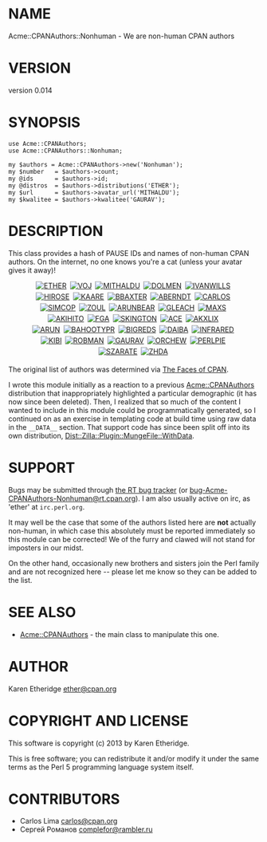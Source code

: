 # NAME

Acme::CPANAuthors::Nonhuman - We are non-human CPAN authors

# VERSION

version 0.014

# SYNOPSIS

    use Acme::CPANAuthors;
    use Acme::CPANAuthors::Nonhuman;

    my $authors = Acme::CPANAuthors->new('Nonhuman');
    my $number   = $authors->count;
    my @ids      = $authors->id;
    my @distros  = $authors->distributions('ETHER');
    my $url      = $authors->avatar_url('MITHALDU');
    my $kwalitee = $authors->kwalitee('GAURAV');

# DESCRIPTION

This class provides a hash of PAUSE IDs and names of non-human CPAN authors.
On the internet, no one knows you're a cat (unless your avatar gives it away)!

<div style="text-align:center;padding:0px !important">
<!-- this data was generated at build time via \_\_DATA\_\_ section and Dist::Zilla::Plugin::MungeFile::WithData 0.004 -->
<a href="http://metacpan.org/author/ETHER"><img style="margin-bottom:5px;margin-right:3px !important" src="http://www.gravatar.com/avatar/bdc5cd06679e732e262f6c1b450a0237?d=http%3A%2F%2Fwww.gravatar.com%2Favatar%2Fbdc5cd06679e732e262f6c1b450a0237" alt="ETHER" title="ETHER (Karen Etheridge), 80 distributions" /></a>
<a href="http://metacpan.org/author/VOJ"><img style="margin-bottom:5px;margin-right:3px !important" src="http://www.gravatar.com/avatar/9827ddb7c8cb132375cf55bf7e624250?d=http%3A%2F%2Fwww.gravatar.com%2Favatar%2Fdcad11c6680a6c59cc31d2bf1b3975e5" alt="VOJ" title="VOJ (Jakob Voß), 50 distributions" /></a>
<a href="http://metacpan.org/author/MITHALDU"><img style="margin-bottom:5px;margin-right:3px !important" src="http://www.gravatar.com/avatar/2e8c9bda08fde339f0dc2110d9ddd5c9?d=http%3A%2F%2Fwww.gravatar.com%2Favatar%2Fd9c28af939032ab0c30fd7be8fdc1040" alt="MITHALDU" title="MITHALDU (Christian Walde), 28 distributions" /></a>
<a href="http://metacpan.org/author/DOLMEN"><img style="margin-bottom:5px;margin-right:3px !important" src="http://www.gravatar.com/avatar/70d9b050bfe39350c234d710fadfcd39?d=http%3A%2F%2Fwww.gravatar.com%2Favatar%2F70d9b050bfe39350c234d710fadfcd39" alt="DOLMEN" title="DOLMEN (Olivier Mengué), 21 distributions" /></a>
<a href="http://metacpan.org/author/IVANWILLS"><img style="margin-bottom:5px;margin-right:3px !important" src="http://www.gravatar.com/avatar/5660261bf7fc03555e8d0f27b09dc6e5?d=http%3A%2F%2Fwww.gravatar.com%2Favatar%2Fc668586858d59a94f3eb761903175f27" alt="IVANWILLS" title="IVANWILLS (Ivan Wills), 17 distributions" /></a>
<br />
<a href="http://metacpan.org/author/HIROSE"><img style="margin-bottom:5px;margin-right:3px !important" src="http://www.gravatar.com/avatar/c1ccb81aa27de309933384652c7b0635?d=http%3A%2F%2Fwww.gravatar.com%2Favatar%2F9fdc92e131d7950e81895ca892b7a384" alt="HIROSE" title="HIROSE (HIROSE Masaaki), 15 distributions" /></a>
<a href="http://metacpan.org/author/KAARE"><img style="margin-bottom:5px;margin-right:3px !important" src="http://www.gravatar.com/avatar/a1bde393aed9fd6987f0116572d052a9?d=http%3A%2F%2Fwww.gravatar.com%2Favatar%2F4981bb322567b621afe038246f4dce1a" alt="KAARE" title="KAARE (Kaare Rasmussen), 10 distributions" /></a>
<a href="http://metacpan.org/author/BBAXTER"><img style="margin-bottom:5px;margin-right:3px !important" src="http://www.gravatar.com/avatar/af7986efb2374332f4babfaaef3b55d4?d=http%3A%2F%2Fwww.gravatar.com%2Favatar%2Faf7986efb2374332f4babfaaef3b55d4" alt="BBAXTER" title="BBAXTER (Brad Baxter), 9 distributions" /></a>
<a href="http://metacpan.org/author/ABERNDT"><img style="margin-bottom:5px;margin-right:3px !important" src="http://www.gravatar.com/avatar/888b4060c4844235ed6897de4946f9dd?d=http%3A%2F%2Fwww.gravatar.com%2Favatar%2F888b4060c4844235ed6897de4946f9dd" alt="ABERNDT" title="ABERNDT (Alan Berndt), 6 distributions" /></a>
<a href="http://metacpan.org/author/CARLOS"><img style="margin-bottom:5px;margin-right:3px !important" src="http://www.gravatar.com/avatar/43d81f6a54ee06bf1190d16f25a2533a?d=http%3A%2F%2Fwww.gravatar.com%2Favatar%2F43d81f6a54ee06bf1190d16f25a2533a" alt="CARLOS" title="CARLOS (Carlos Lima), 6 distributions" /></a>
<br />
<a href="http://metacpan.org/author/SIMCOP"><img style="margin-bottom:5px;margin-right:3px !important" src="http://www.gravatar.com/avatar/064ea1cf6dd27118fdbbc2b23d12266f?d=http%3A%2F%2Fwww.gravatar.com%2Favatar%2F064ea1cf6dd27118fdbbc2b23d12266f" alt="SIMCOP" title="SIMCOP (Ryan Voots), 4 distributions" /></a>
<a href="http://metacpan.org/author/ZOUL"><img style="margin-bottom:5px;margin-right:3px !important" src="http://www.gravatar.com/avatar/6e39b16168a5e2048256079563623bd9?d=http%3A%2F%2Fwww.gravatar.com%2Favatar%2Fa7757c161bac75ed7abd73517d5354b8" alt="ZOUL" title="ZOUL (Tomáš Znamenáček), 4 distributions" /></a>
<a href="http://metacpan.org/author/ARUNBEAR"><img style="margin-bottom:5px;margin-right:3px !important" src="http://www.gravatar.com/avatar/dc46344b5cdbf99fb62291b4eb9c4aef?d=http%3A%2F%2Fwww.gravatar.com%2Favatar%2Fdc46344b5cdbf99fb62291b4eb9c4aef" alt="ARUNBEAR" title="ARUNBEAR (Arun Prasaad), 3 distributions" /></a>
<a href="http://metacpan.org/author/GLEACH"><img style="margin-bottom:5px;margin-right:3px !important" src="http://www.gravatar.com/avatar/e9df76d28529b16f451a40a614bceef4?d=http%3A%2F%2Fwww.gravatar.com%2Favatar%2F05cb19d7843c358211bfdc98be476b68" alt="GLEACH" title="GLEACH (Geoffrey Leach), 3 distributions" /></a>
<a href="http://metacpan.org/author/MAXS"><img style="margin-bottom:5px;margin-right:3px !important" src="http://www.gravatar.com/avatar/19133cd02103a14b43153d280be27eb5?d=http%3A%2F%2Fwww.gravatar.com%2Favatar%2F55768f8a3f6cbfde7396a0a34b590181" alt="MAXS" title="MAXS (Maxime Soulé), 3 distributions" /></a>
<br />
<a href="http://metacpan.org/author/AKIHITO"><img style="margin-bottom:5px;margin-right:3px !important" src="http://www.gravatar.com/avatar/6192f8305c77cb9caa979b14fae75d24?d=http%3A%2F%2Fwww.gravatar.com%2Favatar%2F3a1bdee47e9fdca1cdf3ce4f38651ba2" alt="AKIHITO" title="AKIHITO (Akihito Takeda), 2 distributions" /></a>
<a href="http://metacpan.org/author/FGA"><img style="margin-bottom:5px;margin-right:3px !important" src="http://www.gravatar.com/avatar/926171279c9a7b096d08ab9266ee2cec?d=http%3A%2F%2Fwww.gravatar.com%2Favatar%2Fa1a232556694ed753ac491703b7df184" alt="FGA" title="FGA (Fabrice Gabolde), 2 distributions" /></a>
<a href="http://metacpan.org/author/SKINGTON"><img style="margin-bottom:5px;margin-right:3px !important" src="http://www.gravatar.com/avatar/ee492c9fb1360f4ef1a59e37a6716d37?d=http%3A%2F%2Fwww.gravatar.com%2Favatar%2Ffaf48a00fe1d8c7b282435f54f04c747" alt="SKINGTON" title="SKINGTON (Sam Kington), 2 distributions" /></a>
<a href="http://metacpan.org/author/ACE"><img style="margin-bottom:5px;margin-right:3px !important" src="http://www.gravatar.com/avatar/d5c9552ccbcd66a7c8c6267897d6259a?d=http%3A%2F%2Fwww.gravatar.com%2Favatar%2F93433fe8773dc3ead93f928015e3fb13" alt="ACE" title="ACE (yuichi tsunoda), 1 distribution" /></a>
<a href="http://metacpan.org/author/AKXLIX"><img style="margin-bottom:5px;margin-right:3px !important" src="http://www.gravatar.com/avatar/cfa98d13d05ead9d898af83db46da6a9?d=http%3A%2F%2Fwww.gravatar.com%2Favatar%2F22376afdd53ef1adc944c7168349cd8d" alt="AKXLIX" title="AKXLIX (azuma, kuniyuki), 1 distribution" /></a>
<br />
<a href="http://metacpan.org/author/ARUN"><img style="margin-bottom:5px;margin-right:3px !important" src="http://www.gravatar.com/avatar/58a4c5847a92a575a3d9230f46668623?d=http%3A%2F%2Fwww.gravatar.com%2Favatar%2F8a7e477f0a86af02355043e612baad57" alt="ARUN" title="ARUN (Arun Venkataraman), 1 distribution" /></a>
<a href="http://metacpan.org/author/BAHOOTYPR"><img style="margin-bottom:5px;margin-right:3px !important" src="http://www.gravatar.com/avatar/462c94d33889f90d604d913da9075bf6?d=http%3A%2F%2Fwww.gravatar.com%2Favatar%2F297175ea2bf4953bce22d24a1aacc102" alt="BAHOOTYPR" title="BAHOOTYPR (Bahootyper), 1 distribution" /></a>
<a href="http://metacpan.org/author/BIGREDS"><img style="margin-bottom:5px;margin-right:3px !important" src="http://www.gravatar.com/avatar/0d456579ab7f4822420e87d6159bc9fa?d=http%3A%2F%2Fwww.gravatar.com%2Favatar%2F0d456579ab7f4822420e87d6159bc9fa" alt="BIGREDS" title="BIGREDS (Avi Greenbury), 1 distribution" /></a>
<a href="http://metacpan.org/author/DAIBA"><img style="margin-bottom:5px;margin-right:3px !important" src="http://www.gravatar.com/avatar/f64fa36a1fe3c8e7b52cf6e5a21da302?d=http%3A%2F%2Fwww.gravatar.com%2Favatar%2Ff64fa36a1fe3c8e7b52cf6e5a21da302" alt="DAIBA" title="DAIBA (台場 圭一), 1 distribution" /></a>
<a href="http://metacpan.org/author/INFRARED"><img style="margin-bottom:5px;margin-right:3px !important" src="http://www.gravatar.com/avatar/a6c59d0a6c1f0042e922ffc033710de0?d=http%3A%2F%2Fwww.gravatar.com%2Favatar%2Fa6c59d0a6c1f0042e922ffc033710de0" alt="INFRARED" title="INFRARED (Michael Kroher), 1 distribution" /></a>
<br />
<a href="http://metacpan.org/author/KIBI"><img style="margin-bottom:5px;margin-right:3px !important" src="http://www.gravatar.com/avatar/024161b6e461084f8cf8690b521e6800?d=http%3A%2F%2Fwww.gravatar.com%2Favatar%2F024161b6e461084f8cf8690b521e6800" alt="KIBI" title="KIBI (Cyril Brulebois), 1 distribution" /></a>
<a href="http://metacpan.org/author/ROBMAN"><img style="margin-bottom:5px;margin-right:3px !important" src="http://www.gravatar.com/avatar/5660261bf7fc03555e8d0f27b09dc6e5?d=http%3A%2F%2Fwww.gravatar.com%2Favatar%2F755e4df78c1aee18b172a67659ecc870" alt="ROBMAN" title="ROBMAN (Rob Manson), 1 distribution" /></a>
<a href="http://metacpan.org/author/GAURAV"><img style="margin-bottom:5px;margin-right:3px !important" src="http://www.gravatar.com/avatar/9a3fa34c402691c2f623cba58d01292e?d=http%3A%2F%2Fwww.gravatar.com%2Favatar%2F9a3fa34c402691c2f623cba58d01292e" alt="GAURAV" title="GAURAV (Gaurav Vaidya), 0 distributions" /></a>
<a href="http://metacpan.org/author/ORCHEW"><img style="margin-bottom:5px;margin-right:3px !important" src="http://www.gravatar.com/avatar/5660261bf7fc03555e8d0f27b09dc6e5?d=http%3A%2F%2Fwww.gravatar.com%2Favatar%2F4a66363f9a279ce1a2914752a3b02b17" alt="ORCHEW" title="ORCHEW (Cooper Vertz), 0 distributions" /></a>
<a href="http://metacpan.org/author/PERLPIE"><img style="margin-bottom:5px;margin-right:3px !important" src="http://www.gravatar.com/avatar/cb9aa3bf6f061556cf82b103c62ebbfe?d=http%3A%2F%2Fwww.gravatar.com%2Favatar%2Fcb9aa3bf6f061556cf82b103c62ebbfe" alt="PERLPIE" title="PERLPIE (perlpie), 0 distributions" /></a>
<br />
<a href="http://metacpan.org/author/SZARATE"><img style="margin-bottom:5px;margin-right:3px !important" src="http://www.gravatar.com/avatar/236a2d411a6c0ed05f9cc9e766b3df4e?d=http%3A%2F%2Fwww.gravatar.com%2Favatar%2F236a2d411a6c0ed05f9cc9e766b3df4e" alt="SZARATE" title="SZARATE (Santiago Zarate), 0 distributions" /></a>
<a href="http://metacpan.org/author/ZHDA"><img style="margin-bottom:5px;margin-right:3px !important" src="http://www.gravatar.com/avatar/404694046d02a4714216c13dce0761f4?d=http%3A%2F%2Fwww.gravatar.com%2Favatar%2F404694046d02a4714216c13dce0761f4" alt="ZHDA" title="ZHDA (Denis Zhdanov), 0 distributions" /></a>
<br />

</div>

The original list of authors was determined via
[The Faces of CPAN](http://hexten.net/cpan-faces/).

I wrote this module initially as a reaction to a previous [Acme::CPANAuthors](https://metacpan.org/pod/Acme::CPANAuthors)
distribution that inappropriately highlighted a particular demographic (it has
now since been deleted).  Then, I realized that so much of the content I
wanted to include in this module could be programmatically generated, so I
continued on as an exercise in templating code at build time using raw data in
the `__DATA__` section.  That support code has since been split off into its
own distribution, [Dist::Zilla::Plugin::MungeFile::WithData](https://metacpan.org/pod/Dist::Zilla::Plugin::MungeFile::WithData).

# SUPPORT

Bugs may be submitted through [the RT bug tracker](https://rt.cpan.org/Public/Dist/Display.html?Name=Acme-CPANAuthors-Nonhuman)
(or [bug-Acme-CPANAuthors-Nonhuman@rt.cpan.org](mailto:bug-Acme-CPANAuthors-Nonhuman@rt.cpan.org)).
I am also usually active on irc, as 'ether' at `irc.perl.org`.

It may well be the case that some of the authors listed here are __not__
actually non-human, in which case this absolutely must be reported immediately
so this module can be corrected! We of the furry and clawed will not stand for
imposters in our midst.

On the other hand, occasionally new brothers and sisters join the Perl family
and are not recognized here -- please let me know so they can be added to the
list.

# SEE ALSO

- [Acme::CPANAuthors](https://metacpan.org/pod/Acme::CPANAuthors) - the main class to manipulate this one.

# AUTHOR

Karen Etheridge <ether@cpan.org>

# COPYRIGHT AND LICENSE

This software is copyright (c) 2013 by Karen Etheridge.

This is free software; you can redistribute it and/or modify it under
the same terms as the Perl 5 programming language system itself.

# CONTRIBUTORS

- Carlos Lima <carlos@cpan.org>
- Сергей Романов <complefor@rambler.ru>
